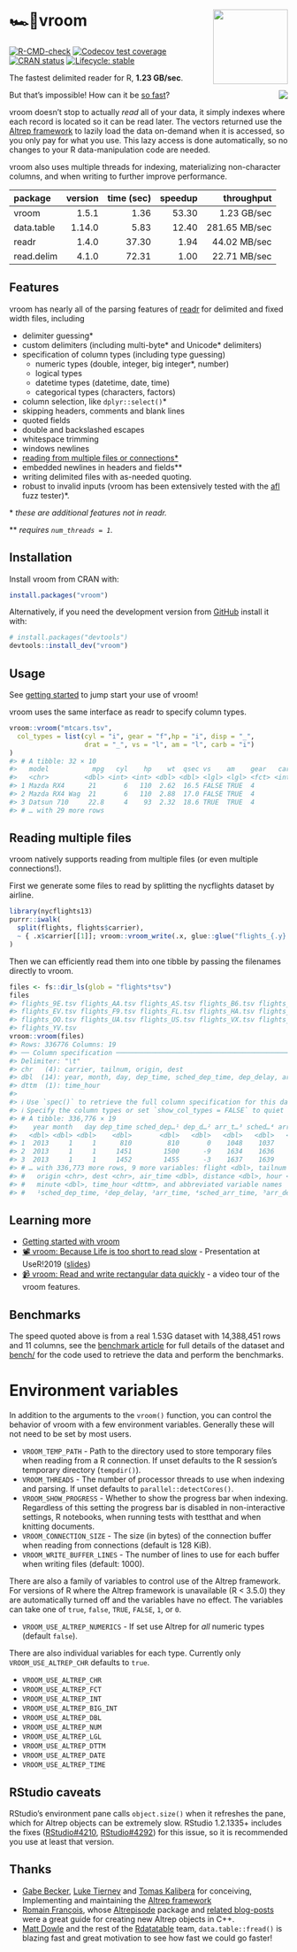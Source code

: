 
<!-- README.md is generated from README.Rmd. Please edit that file -->

# 🏎💨vroom <a href='https:/vroom.r-lib.org'><img src='man/figures/logo.png' align="right" height="135" /></a>

<!-- badges: start -->

[![R-CMD-check](https://github.com/tidyverse/vroom/actions/workflows/R-CMD-check.yaml/badge.svg)](https://github.com/tidyverse-lib/vroom/actions/workflows/R-CMD-check.yaml)
[![Codecov test
coverage](https://codecov.io/gh/tidyverse/vroom/branch/main/graph/badge.svg)](https://app.codecov.io/gh/tidyverse/vroom?branch=main)
[![CRAN
status](https://www.r-pkg.org/badges/version/vroom)](https://cran.r-project.org/package=vroom)
[![Lifecycle:
stable](https://img.shields.io/badge/lifecycle-stable-brightgreen.svg)](https://lifecycle.r-lib.org/articles/stages.html#stable)
<!-- badges: end -->

The fastest delimited reader for R, **1.23 GB/sec**.

<img src="https://raw.githubusercontent.com/tidyverse/vroom/main/img/taylor.gif" align="right" />

But that’s impossible! How can it be [so
fast](https://vroom.r-lib.org/articles/benchmarks.html)?

vroom doesn’t stop to actually *read* all of your data, it simply
indexes where each record is located so it can be read later. The
vectors returned use the [Altrep
framework](https://svn.r-project.org/R/branches/ALTREP/ALTREP.html) to
lazily load the data on-demand when it is accessed, so you only pay for
what you use. This lazy access is done automatically, so no changes to
your R data-manipulation code are needed.

vroom also uses multiple threads for indexing, materializing
non-character columns, and when writing to further improve performance.

| package    | version | time (sec) | speedup |    throughput |
|:-----------|--------:|-----------:|--------:|--------------:|
| vroom      |   1.5.1 |       1.36 |   53.30 |   1.23 GB/sec |
| data.table |  1.14.0 |       5.83 |   12.40 | 281.65 MB/sec |
| readr      |   1.4.0 |      37.30 |    1.94 |  44.02 MB/sec |
| read.delim |   4.1.0 |      72.31 |    1.00 |  22.71 MB/sec |

## Features

vroom has nearly all of the parsing features of
[readr](https://readr.tidyverse.org) for delimited and fixed width
files, including

-   delimiter guessing\*
-   custom delimiters (including multi-byte\* and Unicode\* delimiters)
-   specification of column types (including type guessing)
    -   numeric types (double, integer, big integer\*, number)
    -   logical types
    -   datetime types (datetime, date, time)
    -   categorical types (characters, factors)
-   column selection, like `dplyr::select()`\*
-   skipping headers, comments and blank lines
-   quoted fields
-   double and backslashed escapes
-   whitespace trimming
-   windows newlines
-   [reading from multiple files or
    connections\*](#reading-multiple-files)
-   embedded newlines in headers and fields\*\*
-   writing delimited files with as-needed quoting.
-   robust to invalid inputs (vroom has been extensively tested with the
    [afl](https://lcamtuf.coredump.cx/afl/) fuzz tester)\*.

\* *these are additional features not in readr.*

\*\* *requires `num_threads = 1`.*

## Installation

Install vroom from CRAN with:

``` r
install.packages("vroom")
```

Alternatively, if you need the development version from
[GitHub](https://github.com/) install it with:

``` r
# install.packages("devtools")
devtools::install_dev("vroom")
```

## Usage

See [getting started](https://vroom.r-lib.org/articles/vroom.html) to
jump start your use of vroom!

vroom uses the same interface as readr to specify column types.

``` r
vroom::vroom("mtcars.tsv",
  col_types = list(cyl = "i", gear = "f",hp = "i", disp = "_",
                   drat = "_", vs = "l", am = "l", carb = "i")
)
#> # A tibble: 32 × 10
#>   model           mpg   cyl    hp    wt  qsec vs    am    gear   carb
#>   <chr>         <dbl> <int> <int> <dbl> <dbl> <lgl> <lgl> <fct> <int>
#> 1 Mazda RX4      21       6   110  2.62  16.5 FALSE TRUE  4         4
#> 2 Mazda RX4 Wag  21       6   110  2.88  17.0 FALSE TRUE  4         4
#> 3 Datsun 710     22.8     4    93  2.32  18.6 TRUE  TRUE  4         1
#> # … with 29 more rows
```

## Reading multiple files

vroom natively supports reading from multiple files (or even multiple
connections!).

First we generate some files to read by splitting the nycflights dataset
by airline.

``` r
library(nycflights13)
purrr::iwalk(
  split(flights, flights$carrier),
  ~ { .x$carrier[[1]]; vroom::vroom_write(.x, glue::glue("flights_{.y}.tsv"), delim = "\t") }
)
```

Then we can efficiently read them into one tibble by passing the
filenames directly to vroom.

``` r
files <- fs::dir_ls(glob = "flights*tsv")
files
#> flights_9E.tsv flights_AA.tsv flights_AS.tsv flights_B6.tsv flights_DL.tsv 
#> flights_EV.tsv flights_F9.tsv flights_FL.tsv flights_HA.tsv flights_MQ.tsv 
#> flights_OO.tsv flights_UA.tsv flights_US.tsv flights_VX.tsv flights_WN.tsv 
#> flights_YV.tsv
vroom::vroom(files)
#> Rows: 336776 Columns: 19
#> ── Column specification ────────────────────────────────────────────────────────
#> Delimiter: "\t"
#> chr   (4): carrier, tailnum, origin, dest
#> dbl  (14): year, month, day, dep_time, sched_dep_time, dep_delay, arr_time, ...
#> dttm  (1): time_hour
#> 
#> ℹ Use `spec()` to retrieve the full column specification for this data.
#> ℹ Specify the column types or set `show_col_types = FALSE` to quiet this message.
#> # A tibble: 336,776 × 19
#>    year month   day dep_time sched_dep…¹ dep_d…² arr_t…³ sched…⁴ arr_d…⁵ carrier
#>   <dbl> <dbl> <dbl>    <dbl>       <dbl>   <dbl>   <dbl>   <dbl>   <dbl> <chr>  
#> 1  2013     1     1      810         810       0    1048    1037      11 9E     
#> 2  2013     1     1     1451        1500      -9    1634    1636      -2 9E     
#> 3  2013     1     1     1452        1455      -3    1637    1639      -2 9E     
#> # … with 336,773 more rows, 9 more variables: flight <dbl>, tailnum <chr>,
#> #   origin <chr>, dest <chr>, air_time <dbl>, distance <dbl>, hour <dbl>,
#> #   minute <dbl>, time_hour <dttm>, and abbreviated variable names
#> #   ¹​sched_dep_time, ²​dep_delay, ³​arr_time, ⁴​sched_arr_time, ⁵​arr_delay
```

## Learning more

-   [Getting started with
    vroom](https://vroom.r-lib.org/articles/vroom.html)
-   [📽 vroom: Because Life is too short to read
    slow](https://www.youtube.com/watch?v=RA9AjqZXxMU&t=10s) -
    Presentation at UseR!2019
    ([slides](https://speakerdeck.com/jimhester/vroom))
-   [📹 vroom: Read and write rectangular data
    quickly](https://www.youtube.com/watch?v=ZP_y5eaAc60) - a video tour
    of the vroom features.

## Benchmarks

The speed quoted above is from a real 1.53G dataset with 14,388,451 rows
and 11 columns, see the [benchmark
article](https://vroom.r-lib.org/articles/benchmarks.html) for full
details of the dataset and
[bench/](https://github.com/tidyverse/vroom/tree/main/inst/bench) for
the code used to retrieve the data and perform the benchmarks.

# Environment variables

In addition to the arguments to the `vroom()` function, you can control
the behavior of vroom with a few environment variables. Generally these
will not need to be set by most users.

-   `VROOM_TEMP_PATH` - Path to the directory used to store temporary
    files when reading from a R connection. If unset defaults to the R
    session’s temporary directory (`tempdir()`).
-   `VROOM_THREADS` - The number of processor threads to use when
    indexing and parsing. If unset defaults to
    `parallel::detectCores()`.
-   `VROOM_SHOW_PROGRESS` - Whether to show the progress bar when
    indexing. Regardless of this setting the progress bar is disabled in
    non-interactive settings, R notebooks, when running tests with
    testthat and when knitting documents.
-   `VROOM_CONNECTION_SIZE` - The size (in bytes) of the connection
    buffer when reading from connections (default is 128 KiB).
-   `VROOM_WRITE_BUFFER_LINES` - The number of lines to use for each
    buffer when writing files (default: 1000).

There are also a family of variables to control use of the Altrep
framework. For versions of R where the Altrep framework is unavailable
(R \< 3.5.0) they are automatically turned off and the variables have no
effect. The variables can take one of `true`, `false`, `TRUE`, `FALSE`,
`1`, or `0`.

-   `VROOM_USE_ALTREP_NUMERICS` - If set use Altrep for *all* numeric
    types (default `false`).

There are also individual variables for each type. Currently only
`VROOM_USE_ALTREP_CHR` defaults to `true`.

-   `VROOM_USE_ALTREP_CHR`
-   `VROOM_USE_ALTREP_FCT`
-   `VROOM_USE_ALTREP_INT`
-   `VROOM_USE_ALTREP_BIG_INT`
-   `VROOM_USE_ALTREP_DBL`
-   `VROOM_USE_ALTREP_NUM`
-   `VROOM_USE_ALTREP_LGL`
-   `VROOM_USE_ALTREP_DTTM`
-   `VROOM_USE_ALTREP_DATE`
-   `VROOM_USE_ALTREP_TIME`

## RStudio caveats

RStudio’s environment pane calls `object.size()` when it refreshes the
pane, which for Altrep objects can be extremely slow. RStudio 1.2.1335+
includes the fixes
([RStudio#4210](https://github.com/rstudio/rstudio/pull/4210),
[RStudio#4292](https://github.com/rstudio/rstudio/pull/4292)) for this
issue, so it is recommended you use at least that version.

## Thanks

-   [Gabe Becker](https://twitter.com/groundwalkergmb), [Luke
    Tierney](https://homepage.divms.uiowa.edu/~luke/) and [Tomas
    Kalibera](https://github.com/kalibera) for conceiving, Implementing
    and maintaining the [Altrep
    framework](https://svn.r-project.org/R/branches/ALTREP/ALTREP.html)
-   [Romain François](https://twitter.com/romain_francois), whose
    [Altrepisode](https://web.archive.org/web/20200315075838/https://purrple.cat/blog/2018/10/14/altrep-and-cpp/)
    package and [related
    blog-posts](https://web.archive.org/web/20200315075838/https://purrple.cat/blog/2018/10/14/altrep-and-cpp/)
    were a great guide for creating new Altrep objects in C++.
-   [Matt Dowle](https://twitter.com/mattdowle) and the rest of the
    [Rdatatable](https://github.com/Rdatatable) team,
    `data.table::fread()` is blazing fast and great motivation to see
    how fast we could go faster!
